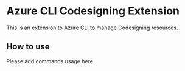 # Azure CLI Codesigning Extension #
This is an extension to Azure CLI to manage Codesigning resources.

## How to use ##
Please add commands usage here.